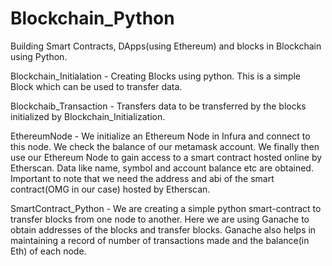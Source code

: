 # Blockchain_Python
Building Smart Contracts, DApps(using Ethereum) and blocks in Blockchain using Python.  


Blockchain_Initialation - Creating Blocks using python. This is a simple Block which can be used to transfer data.

Blockchaib_Transaction - Transfers data to be transferred by the blocks initialized by Blockchain_Initialization.

EthereumNode - We initialize an Ethereum Node in Infura and connect to this node. We check the balance of our metamask account. We finally then use our Ethereum Node to gain access to a smart contract hosted online by Etherscan. Data like name, symbol and account balance etc are obtained. Important to note that we need the address and abi of the smart contract(OMG in our case) hosted by Etherscan.

SmartContract_Python - We are creating a simple python smart-contract to transfer blocks from one node to another. Here we are using Ganache to obtain addresses of the blocks and transfer blocks. Ganache also helps in maintaining a record of number of transactions made and the balance(in Eth) of each node.
